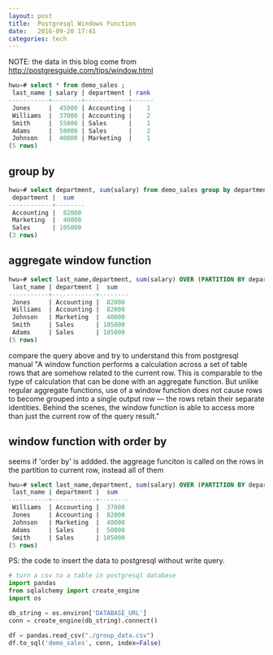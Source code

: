 ```yaml
---
layout: post
title:  Postgresql Windows Function 
date:   2016-09-20 17:41 
categories: tech 
---
```


NOTE: the data in this blog come from  http://postgresguide.com/tips/window.html

```SQL
hwu=# select * from demo_sales ;
 last_name | salary | department | rank
-----------+--------+------------+------
 Jones     |  45000 | Accounting |    1
 Williams  |  37000 | Accounting |    2
 Smith     |  55000 | Sales      |    1
 Adams     |  50000 | Sales      |    2
 Johnson   |  40000 | Marketing  |    1
(5 rows)
```


## group by 
```SQL
hwu=# select department, sum(salary) from demo_sales group by department;
 department |  sum
------------+--------
 Accounting |  82000
 Marketing  |  40000
 Sales      | 105000
(3 rows)
```


## aggregate window function

```SQL
hwu=# select last_name,department, sum(salary) OVER (PARTITION BY department) from demo_sales;
 last_name | department |  sum
-----------+------------+--------
 Jones     | Accounting |  82000
 Williams  | Accounting |  82000
 Johnson   | Marketing  |  40000
 Smith     | Sales      | 105000
 Adams     | Sales      | 105000
(5 rows)

```

compare the query above and try to understand this from postgresql manual "A window function performs a calculation across a set of table rows that are somehow related to the current row. This is comparable to the type of calculation that can be done with an aggregate function. But unlike regular aggregate functions, use of a window function does not cause rows to become grouped into a single output row — the rows retain their separate identities. Behind the scenes, the window function is able to access more than just the current row of the query result."



## window function with order by

seems if 'order by' is addded. the aggreage funciton is called on the rows in the partition to current row, instead all of them


```SQL
hwu=# select last_name,department, sum(salary) OVER (PARTITION BY department order by salary) from demo_sales;
 last_name | department |  sum
-----------+------------+--------
 Williams  | Accounting |  37000
 Jones     | Accounting |  82000
 Johnson   | Marketing  |  40000
 Adams     | Sales      |  50000
 Smith     | Sales      | 105000
(5 rows)

```


PS: the code to insert the data to postgresql without write query.

```python
# turn a csv to a table in postgresql database
import pandas
from sqlalchemy import create_engine
import os

db_string = os.environ['DATABASE_URL']
conn = create_engine(db_string).connect()

df = pandas.read_csv("./group_data.csv")
df.to_sql('demo_sales', conn, index=False)
```
